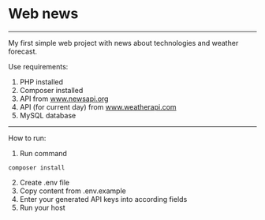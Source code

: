 # Web news
---
My first simple web project with news about technologies and weather forecast.

Use requirements:
1. PHP installed
2. Composer installed
3. API from www.newsapi.org
4. API (for current day) from www.weatherapi.com 
5. MySQL database
---
How to run:
1. Run command
~~~
composer install
~~~
2. Create .env file
3. Copy content from .env.example
4. Enter your generated API keys into according fields
5. Run your host
